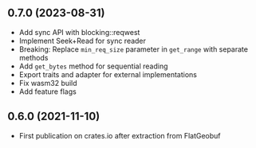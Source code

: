 ## 0.7.0 (2023-08-31)

* Add sync API with blocking::reqwest
* Implement Seek+Read for sync reader
* Breaking: Replace `min_req_size` parameter in `get_range` with separate methods
* Add `get_bytes` method for sequential reading
* Export traits and adapter for external implementations
* Fix wasm32 build
* Add feature flags

## 0.6.0 (2021-11-10)

* First publication on crates.io after extraction from FlatGeobuf
